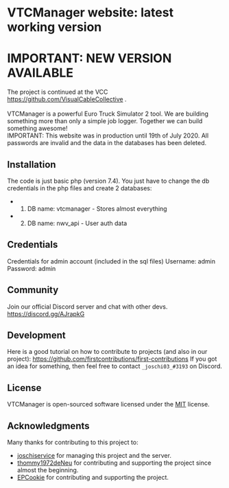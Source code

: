 # VTCManager website: latest working version

# IMPORTANT: NEW VERSION AVAILABLE
The project is continued at the VCC https://github.com/VisualCableCollective .<br><br>
VTCManager is a powerful Euro Truck Simulator 2 tool. We are building something more than only a simple job logger. Together we can build something awesome! <br>
IMPORTANT: This website was in production until 19th of July 2020. All passwords are invalid and the data in the databases has been deleted.


## Installation
The code is just basic php (version 7.4).
You just have to change the db credentials in the php files and create 2 databases:
* 1. DB name: vtcmanager - Stores almost everything
* 2. DB name: nwv_api - User auth data
## Credentials
Credentials for admin account (included in the sql files)
Username: admin
Password: admin
## Community
Join our official Discord server and chat with other devs. https://discord.gg/AJrapkG
## Development
Here is a good tutorial on how to contribute to projects (and also in our project): https://github.com/firstcontributions/first-contributions
If you got an idea for something, then feel free to contact `_joschi03_#3193` on Discord.
## License
VTCManager is open-sourced software licensed under the [MIT](https://github.com/VTCManager/vtcmanager-web/blob/master/LICENSE) license.
## Acknowledgments
Many thanks for contributing to this project to:
* [joschiservice]( https://github.com/joschiservice ) for managing this project and the server.
* [thommy1972deNeu](https://github.com/thommy1972deNeu) for contributing and supporting the project since almost the beginning.
* [EPCookie](https://github.com/EPCookie) for contributing and supporting the project.
